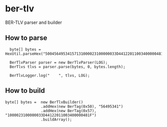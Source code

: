ber-tlv
=======

BER-TLV parser and builder


How to parse
------------

```
  byte[] bytes = HexUtil.parseHex("50045649534157131000023100000033D44122011003400000481F");

  BerTlvParser parser = new BerTlvParser(LOG);
  BerTlvs tlvs = parser.parse(bytes, 0, bytes.length);
  
  BerTlvLogger.log("    ", tlvs, LOG);
```

How to build
------------

```
byte[] bytes =  new BerTlvBuilder()
                .addHex(new BerTag(0x50), "56495341")
                .addHex(new BerTag(0x57), "1000023100000033D44122011003400000481F")
                .buildArray();
```


